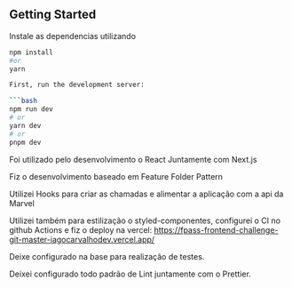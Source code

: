
## Getting Started

Instale as dependencias utilizando

```bash
npm install
#or
yarn

First, run the development server:

```bash
npm run dev
# or
yarn dev
# or
pnpm dev
```

Foi utilizado pelo desenvolvimento o React Juntamente com Next.js

Fiz o desenvolvimento baseado em Feature Folder Pattern

Utilizei Hooks para criar as chamadas e alimentar a aplicação com a api da Marvel

Utilizei também para estilização o styled-componentes, configurei o CI no github Actions e fiz o deploy na vercel: https://fpass-frontend-challenge-git-master-iagocarvalhodev.vercel.app/

Deixe configurado na base para realização de testes.


Deixei configurado todo padrão de Lint juntamente com o Prettier.

